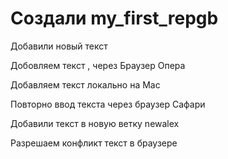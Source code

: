 # Создали my_first_repgb

Добавили новый текст

Добовляем текст , через Браузер Опера

Добавляем текст локально на Мас

Повторно ввод текста через браузер Сафари

Добавили текст в новую ветку newalex

Разрешаем конфликт текст в браузере

